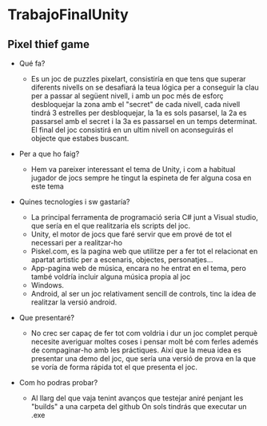 # TrabajoFinalUnity
## Pixel thief game

- Qué fa?
    - Es un joc de puzzles pixelart, consistiría en que tens que superar diferents
    nivells on se desafiará la teua lógica per a conseguir la clau per a passar al següent nivell,
    i amb un poc més de esforç desbloquejar la zona amb el "secret" de cada nivell, cada nivell
    tindrá 3 estrelles per desbloquejar, la 1a es sols pasarsel, la 2a es passarsel amb el secret i la
    3a es passarsel en un temps determinat. El final del joc consistirá en un ultim nivell on 
    aconseguirás el objecte que estabes buscant.

- Per a que ho faig?
    - Hem va pareixer interessant el tema de Unity, i com a habitual jugador de
    jocs sempre he tingut la espineta de fer alguna cosa en este tema

- Quines tecnologíes i sw gastaría?
    - La principal ferramenta de programació seria C# junt a Visual studio, que
    sería en el que realitzaria els scripts del joc.
    - Unity, el motor de jocs que faré servir que em prové de tot el necessari per a
    realitzar-ho
    - Piskel.com, es la pagina web que utilitze per a fer tot el relacionat en apartat
    artistic per a escenaris, objectes, personatjes...
    - App-pagina web de música, encara no he entrat en el tema, pero també
    voldría incluir alguna música propia al joc
    - Windows.
    - Android, al ser un joc relativament sencill de controls, tinc la idea
    de realitzar la versió android.
- Que presentaré?
    - No crec ser capaç de fer tot com voldria i dur un joc complet perquè necesite
    averiguar moltes coses i pensar molt bé com ferles ademés de
    compaginar-ho amb les práctiques. Així que la meua idea es presentar una
    demo del joc, que sería una versió de prova en la que se voría de forma
    rápida tot el que presenta el joc.

- Com ho podras probar?
    - Al llarg del que vaja tenint avanços que testejar aniré penjant les "builds" a una carpeta del github
    On sols tindrás que executar un .exe